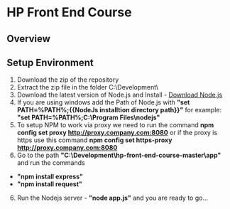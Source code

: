HP Front End Course
====================

Overview
--------


Setup Environment
-----------------

1. Download the zip of the repository
2. Extract the zip file in the folder C:\Development\
3. Download the latest version of Node.js and Install - [Download Node.js](http://nodejs.org/download/)
4. If you are using windows add the Path of Node.js with **"set PATH=%PATH%;{{NodeJs installtion directory path}}"** for example: **"set PATH=%PATH%;C:\Program Files\nodejs"**
4. To setup NPM to work via proxy we need to run the command **npm config set proxy http://proxy.company.com:8080** or if the proxy is https use this command **npm config set https-proxy http://proxy.company.com:8080** 
5. Go to the path **"C:\Development\hp-front-end-course-master\app"** and run the commands
 - **"npm install express"**
 - **"npm install request"**
6. Run the Nodejs server - **"node app.js"** and you are ready to go...


